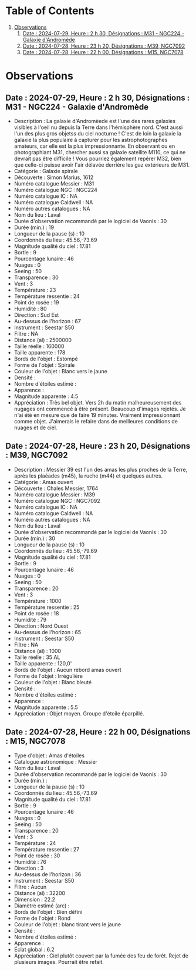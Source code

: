 # Table of Contents

1.  [Observations](#org671852e)
    1.  [Date : 2024-07-29, Heure : 2 h 30, Désignations : M31 - NGC224 - Galaxie d'Andromède](#org64100f1)
    2.  [Date : 2024-07-28, Heure : 23 h 20, Désignations : M39, NGC7092](#orge492938)
    3.  [Date : 2024-07-28, Heure : 22 h 00, Désignations : M15, NGC7078](#org428f113)

<a id="org671852e"></a>

# Observations


<a id="org64100f1"></a>

## Date : 2024-07-29, Heure : 2 h 30, Désignations : M31 - NGC224 - Galaxie d'Andromède

-   Description : La galaxie d'Andromèede est l'une des rares galaxies visibles à l'oeil nu depuis la Terre dans l'hémisphère nord. C'est aussi l'un des plus gros objetss du ciel nocturne ! C'est de loin la galaxie la galaxie la plus populaire à capturer pour les astrophotographes amateurs, car elle est la plus impressionnante. En observant ou en photographiant M31, chercher aussi sa galaxie satellite M110, ce qui ne devrait pas être difficile ! Vous pourriez également repérer M32, bien que celle-ci puisse avoir l'air délavée derrière les gaz extérieurs de M31.
-   Catégorie : Galaxie spirale
-   Découverte : Simon Marius, 1612
-   Numéro catalogue Messier : M31
-   Numéro catalogue NGC : NGC224
-   Numéro catalogue IC : NA
-   Numéro catalogue Caldwell : NA
-   Numéro autres catalogues : NA
-   Nom du lieu : Laval
-   Durée d'observation recommandé par le logiciel de Vaonis : 30
-   Durée (min.) : 19
-   Longueur de la pause (s) : 10
-   Coordonnés du lieu : 45.56,-73.69
-   Magnitude qualité du ciel : 17.81
-   Bortle : 9
-   Pourcentage lunaire : 46
-   Nuages : 0
-   Seeing : 50
-   Transparence : 30
-   Vent : 3
-   Température : 23
-   Température ressentie : 24
-   Point de rosée : 19
-   Humidité : 80
-   Direction : Sud Est
-   Au-dessus de l'horizon : 67
-   Instrument : Seestar S50
-   Filtre : NA
-   Distance (al) : 2500000
-   Taille réelle : 160000
-   Taille apparente : 178
-   Bords de l'objet : Estompé
-   Forme de l'objet : Spirale
-   Couleur de l'objet : Blanc vers le jaune
-   Densité :
-   Nombre d'étoiles estimé :
-   Apparence :
-   Magnitude apparente : 4.5
-   Appréciation : Très bel objet. Vers 2h du matin malheureusement des nugages ont commencé à être présent. Beaucoup d'images rejetés. Je n'ai été en mesure que de faire 19 minutes. Vraiment impressionnant comme objet. J'aimerais le refaire dans de meilleures conditions de nuages et de ciel.


<a id="orge492938"></a>

## Date : 2024-07-28, Heure : 23 h 20, Désignations : M39, NGC7092

-   Description : Messier 39 est l'un des amas les plus proches de la Terre, après les plaéades (m45), la ruche (m44) et quelques autres.
-   Catégorie : Amas ouvert
-   Découverte : Chales Messier, 1764
-   Numéro catalogue Messier : M39
-   Numéro catalogue NGC : NGC7092
-   Numéro catalogue IC : NA
-   Numéro catalogue Caldwell : NA
-   Numéro autres catalogues : NA
-   Nom du lieu : Laval
-   Durée d'observation recommandé par le logiciel de Vaonis : 30
-   Durée (min.) : 30
-   Longueur de la pause (s) : 10
-   Coordonnés du lieu : 45.56,-79.69
-   Magnitude qualité du ciel : 17.81
-   Bortle : 9
-   Pourcentage lunaire : 46
-   Nuages : 0
-   Seeing : 50
-   Transparence : 20
-   Vent : 3
-   Température : 1000
-   Température ressentie : 25
-   Point de rosée : 18
-   Humidité : 79
-   Direction : Nord Ouest
-   Au-dessus de l'horizon : 65
-   Instrument : Seestar S50
-   Filtre : NA
-   Distance (al) : 1000
-   Taille réelle : 35 AL
-   Taille apparente : 120,0'
-   Bords de l'objet : Aucun rebord amas ouvert
-   Forme de l'objet : Irrégulière
-   Couleur de l'objet : Blanc bleuté
-   Densité :
-   Nombre d'étoiles estimé :
-   Apparence :
-   Magnitude apparente : 5.5
-   Appréciation : Objet moyen. Groupe d'étoile éparpillé.


<a id="org428f113"></a>

## Date : 2024-07-28, Heure : 22 h 00, Désignations : M15, NGC7078

-   Type d'objet : Amas d'étoiles
-   Catalogue astronomique : Messier
-   Nom du lieu : Laval
-   Durée d'observation recommandé par le logiciel de Vaonis : 30
-   Durée (min.) :
-   Longueur de la pause (s) : 10
-   Coordonnés du lieu : 45.56,-73.69
-   Magnitude qualité du ciel : 17.81
-   Bortle : 9
-   Pourcentage lunaire : 46
-   Nuages : 0
-   Seeing : 50
-   Transparence : 20
-   Vent : 3
-   Température : 24
-   Température ressentie : 27
-   Point de rosée : 30
-   Humidité : 76
-   Direction : 3
-   Au-dessus de l'horizon : 36
-   Instrument : Seestar S50
-   Filtre : Aucun
-   Distance (al) : 32200
-   Dimension : 22.2
-   Diamètre estimé (arc) :
-   Bords de l'objet : Bien défini
-   Forme de l'objet : Rond
-   Couleur de l'objet : blanc tirant vers le jaune
-   Densité :
-   Nombre d'étoiles estimé :
-   Apparence :
-   Éclat global : 6.2
-   Appréciation : Ciel plutôt couvert par la fumée des feu de forêt. Rejet de plusieurs images. Pourrait être refait.
